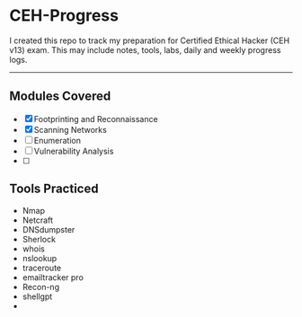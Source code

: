 # CEH-Progress

I created this repo to track my preparation for Certified Ethical Hacker (CEH v13) exam.
This may include notes, tools, labs, daily and weekly progress logs.


---

## Modules Covered
- [x] Footprinting and Reconnaissance  
- [x] Scanning Networks  
- [ ] Enumeration 
- [ ] Vulnerability Analysis
- [ ]

## Tools Practiced
- Nmap
- Netcraft
- DNSdumpster
- Sherlock
- whois
- nslookup
- traceroute
- emailtracker pro
- Recon-ng
- shellgpt
- 
